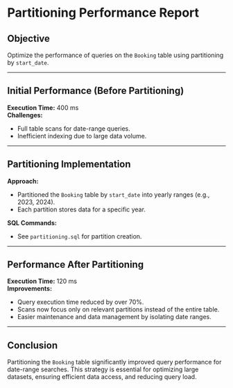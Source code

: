 # Partitioning Performance Report

## Objective
Optimize the performance of queries on the `Booking` table using partitioning by `start_date`.

---

## Initial Performance (Before Partitioning)
**Execution Time:** 400 ms  
**Challenges:**
- Full table scans for date-range queries.
- Inefficient indexing due to large data volume.

---

## Partitioning Implementation
**Approach:**
- Partitioned the `Booking` table by `start_date` into yearly ranges (e.g., 2023, 2024).
- Each partition stores data for a specific year.

**SQL Commands:**
- See `partitioning.sql` for partition creation.

---

## Performance After Partitioning
**Execution Time:** 120 ms  
**Improvements:**
- Query execution time reduced by over 70%.
- Scans now focus only on relevant partitions instead of the entire table.
- Easier maintenance and data management by isolating date ranges.

---

## Conclusion
Partitioning the `Booking` table significantly improved query performance for date-range searches. This strategy is essential for optimizing large datasets, ensuring efficient data access, and reducing query load.

